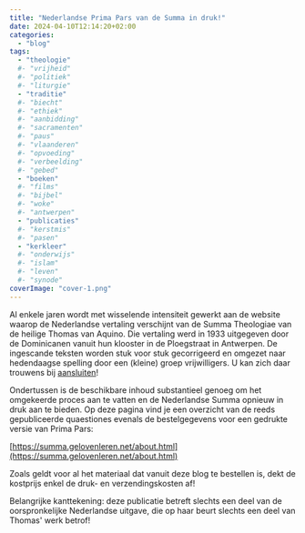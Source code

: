 ```yaml
---
title: "Nederlandse Prima Pars van de Summa in druk!"
date: 2024-04-10T12:14:20+02:00
categories: 
  - "blog"
tags:
  - "theologie"
  #- "vrijheid"
  #- "politiek"
  #- "liturgie"
  - "traditie"
  #- "biecht"
  #- "ethiek"
  #- "aanbidding"
  #- "sacramenten"
  #- "paus"
  #- "vlaanderen"
  #- "opvoeding"
  #- "verbeelding"
  #- "gebed"
  - "boeken"
  #- "films"
  #- "bijbel"
  #- "woke"
  #- "antwerpen"
  - "publicaties"
  #- "kerstmis"
  #- "pasen"
  - "kerkleer"
  #- "onderwijs"
  #- "islam"
  #- "leven"
  #- "synode"
coverImage: "cover-1.png"
---
```


Al enkele jaren wordt met wisselende intensiteit gewerkt aan de website waarop de Nederlandse vertaling verschijnt van de Summa Theologiae van de heilige Thomas van Aquino. Die vertaling werd in 1933 uitgegeven door de Dominicanen vanuit hun klooster in de Ploegstraat in Antwerpen. De ingescande teksten worden stuk voor stuk gecorrigeerd en omgezet naar hedendaagse spelling door een (kleine) groep vrijwilligers. U kan zich daar trouwens bij [aansluiten](mailto:info@gelovenleren.net)! 

Ondertussen is de beschikbare inhoud substantieel genoeg om het omgekeerde proces aan te vatten en de Nederlandse Summa opnieuw in druk aan te bieden. Op deze pagina vind je een overzicht van de reeds gepubliceerde quaestiones evenals de bestelgegevens voor een gedrukte versie van Prima Pars:

[https://summa.gelovenleren.net/about.html](https://summa.gelovenleren.net/about.html)

Zoals geldt voor al het materiaal dat vanuit deze blog te bestellen is, dekt de kostprijs enkel de druk- en verzendingskosten af!

Belangrijke kanttekening: deze publicatie betreft slechts een deel van de oorspronkelijke Nederlandse uitgave, die op haar beurt slechts een deel van Thomas' werk betrof!
